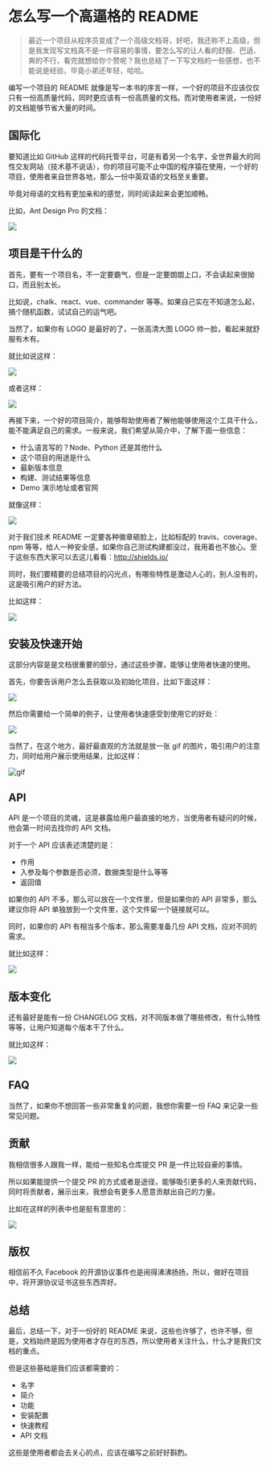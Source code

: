# 怎么写一个高逼格的 README

> 最近一个项目从程序员变成了一个高级文档哥，好吧，我还称不上高级，但是我发现写文档真不是一件容易的事情，要怎么写的让人看的舒服、巴适、爽的不行，看完就想给你个赞呢？我也总结了一下写文档的一些感想，也不能说是经验，毕竟小弟还年轻，哈哈。

编写一个项目的 README 就像是写一本书的序言一样，一个好的项目不应该仅仅只有一份高质量代码，同时更应该有一份高质量的文档。而对使用者来说，一份好的文档能够节省大量的时间。

## 国际化

要知道比如 GitHub 这样的代码托管平台，可是有着另一个名字，全世界最大的同性交友网站（技术基不说话），你的项目可能不止中国的程序猿在使用，一个好的项目，使用者来自世界各地，那么一份中英双语的文档至关重要。

毕竟对母语的文档有更加亲和的感觉，同时阅读起来会更加顺畅。

比如，Ant Design Pro 的文档：

![](./read1.png)

## 项目是干什么的

首先，要有一个项目名，不一定要霸气，但是一定要朗朗上口，不会读起来很拗口，而且别太长。

比如说，chalk、react、vue、commander 等等。如果自己实在不知道怎么起，搞个随机函数，试试自己的运气吧。

当然了，如果你有 LOGO 是最好的了，一张高清大图 LOGO 帅一脸，看起来就舒服有木有。

就比如说这样：

![](./read.png)

或者这样：

![](./read2.png)

再接下来，一个好的项目简介，能够帮助使用者了解他能够使用这个工具干什么，能不能满足自己的需求。一般来说，我们希望从简介中，了解下面一些信息：

- 什么语言写的？Node、Python 还是其他什么
- 这个项目的用途是什么
- 最新版本信息
- 构建、测试结果等信息
- Demo 演示地址或者官网

就像这样：

![](./read3.png)

对于我们技术 README 一定要各种徽章砸脸上，比如标配的 travis、coverage、npm 等等，给人一种安全感，如果你自己测试构建都没过，我用着也不放心。至于这些东西大家可以去这儿看看：http://shields.io/

同时，我们要精要的总结项目的闪光点，有哪些特性是激动人心的，别人没有的，这是吸引用户的好方法。

比如这样：

![](./read4.png)

## 安装及快速开始

这部分内容是是文档很重要的部分，通过这些步骤，能够让使用者快速的使用。

首先，你要告诉用户怎么去获取以及初始化项目，比如下面这样：

![](./read5.png)

然后你需要给一个简单的例子，让使用者快速感受到使用它的好处：

![](./read6.png)

当然了，在这个地方，最好最直观的方法就是放一张 gif 的图片，吸引用户的注意力，同时给用户展示使用结果，比如这样：

![gif](./read.gif)

## API

API 是一个项目的灵魂，这是暴露给用户最直接的地方，当使用者有疑问的时候，他会第一时间去找你的 API 文档。

对于一个 API 应该表述清楚的是：

- 作用
- 入参及每个参数是否必须，数据类型是什么等等
- 返回值

如果你的 API 不多，那么可以放在一个文件里，但是如果你的 API 非常多，那么建议你将 API 单独放到一个文件里，这个文件留一个链接就可以。

同时，如果你的 API 有相当多个版本，那么需要准备几份 API 文档，应对不同的需求。

就比如这样：

![](read8.png)

## 版本变化

还有最好是能有一份 CHANGELOG 文档，对不同版本做了哪些修改，有什么特性等等，让用户知道每个版本干了什么。

就比如这样：

![](read7.png)

## FAQ

当然了，如果你不想回答一些非常重复的问题，我想你需要一份 FAQ 来记录一些常见问题。

## 贡献

我相信很多人跟我一样，能给一些知名仓库提交 PR 是一件比较自豪的事情。

所以如果能提供一个提交 PR 的方式或者是途径，能够吸引更多的人来贡献代码，同时将贡献者，展示出来，我想会有更多人愿意贡献出自己的力量。

比如在这样的列表中也是挺有意思的：

![](read9.png)

## 版权

相信前不久 Facebook 的开源协议事件也是闹得沸沸扬扬，所以，做好在项目中，将开源协议证书这些东西弄好。

## 总结

最后，总结一下，对于一份好的 README 来说，这些也许够了，也许不够，但是，文档始终是因为使用者才存在的东西，所以使用者关注什么，什么才是我们文档的重点。

但是这些基础是我们应该都需要的：

- 名字
- 简介
- 功能
- 安装配置
- 快速教程
- API 文档

这些是使用者都会去关心的点，应该在编写之前好好斟酌。